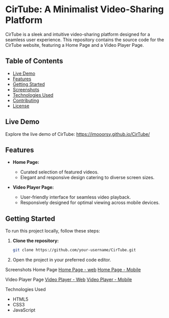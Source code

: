 # CirTube: A Minimalist Video-Sharing Platform

CirTube is a sleek and intuitive video-sharing platform designed for a seamless user experience. This repository contains the source code for the CirTube website, featuring a Home Page and a Video Player Page.

## Table of Contents
- [Live Demo](#live-demo)
- [Features](#features)
- [Getting Started](#getting-started)
- [Screenshots](#screenshots)
- [Technologies Used](#technologies-used)
- [Contributing](#contributing)
- [License](#license)

## Live Demo

Explore the live demo of CirTube: https://imooorsy.github.io/CirTube/

## Features

- **Home Page:**
  - Curated selection of featured videos.
  - Elegant and responsive design catering to diverse screen sizes.

- **Video Player Page:**
  - User-friendly interface for seamless video playback.
  - Responsively designed for optimal viewing across mobile devices.

## Getting Started

To run this project locally, follow these steps:

1. **Clone the repository:**

   ```bash
   git clone https://github.com/your-username/CirTube.git
2. Open the project in your preferred code editor.

Screenshots
Home Page
[Home Page - web](https://github.com/imooorsy/CirTube/blob/main/screencapture-127-0-0-1-5500-CirTude-index-html-2021-10-04-16_56_12.png)
[Home Page - Mobile](https://github.com/imooorsy/CirTube/blob/main/screencapture-127-0-0-1-5500-CirTude-index-html-2021-10-04-16_57_34.png)

Video Player Page
[Video Player - Web](https://github.com/imooorsy/CirTube/blob/main/screencapture-127-0-0-1-5500-CirTude-vid-page-html-2021-10-04-16_56_46.png)
[Video Player - Mobile](https://github.com/imooorsy/CirTube/blob/main/screencapture-127-0-0-1-5500-CirTude-vid-page-html-2021-10-04-16_57_11.png)

Technologies Used
- HTML5
- CSS3
- JavaScript
